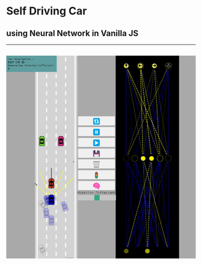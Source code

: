 # Self Driving Car 
## using Neural Network in Vanilla JS
--- 
![UI](/asset/self-nn-js.jpg "UI")
---

